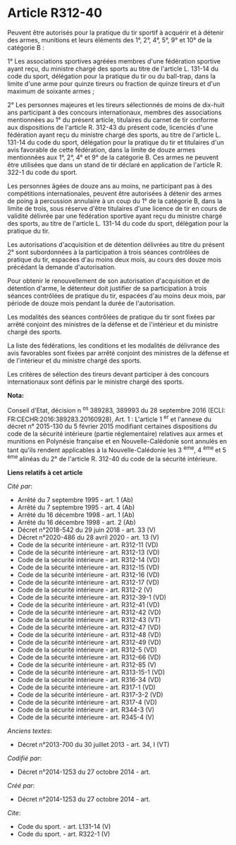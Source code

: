# Article R312-40

Peuvent être autorisés pour la pratique du tir sportif à acquérir et à détenir des armes, munitions et leurs éléments des 1°,
2°, 4°, 5°, 9° et 10° de la catégorie B : 

1° Les associations sportives agréées membres d'une fédération sportive ayant reçu, du ministre chargé des sports au titre de
l'article L. 131-14 du code du sport, délégation pour la pratique du tir ou du ball-trap, dans la limite d'une arme pour
quinze tireurs ou fraction de quinze tireurs et d'un maximum de soixante armes ; 

2° Les personnes majeures et les tireurs sélectionnés de moins de dix-huit ans participant à des concours internationaux,
membres des associations mentionnées au 1° du présent article, titulaires du carnet de tir conforme aux dispositions de
l'article R. 312-43 du présent code, licenciés d'une fédération ayant reçu du ministre chargé des sports, au titre de
l'article L. 131-14 du code du sport, délégation pour la pratique du tir et titulaires d'un avis favorable de cette
fédération, dans la limite de douze armes mentionnées aux 1°, 2°, 4° et 9° de la catégorie B. Ces armes ne peuvent être
utilisées que dans un stand de tir déclaré en application de l'article R. 322-1 du code du sport. 

Les personnes âgées de douze ans au moins, ne participant pas à des compétitions internationales, peuvent être autorisées à
détenir des armes de poing à percussion annulaire à un coup du 1° de la catégorie B, dans la limite de trois, sous réserve
d'être titulaires d'une licence de tir en cours de validité délivrée par une fédération sportive ayant reçu du ministre
chargé des sports, au titre de l'article L. 131-14 du code du sport, délégation pour la pratique du tir. 

Les autorisations d'acquisition et de détention délivrées au titre du présent 2° sont subordonnées à la participation à trois
séances contrôlées de pratique du tir, espacées d'au moins deux mois, au cours des douze mois précédant la demande
d'autorisation. 

Pour obtenir le renouvellement de son autorisation d'acquisition et de détention d'arme, le détenteur doit justifier de sa
participation à trois séances contrôlées de pratique du tir, espacées d'au moins deux mois, par période de douze mois pendant
la durée de l'autorisation. 

Les modalités des séances contrôlées de pratique du tir sont fixées par arrêté conjoint des ministres de la défense et de
l'intérieur et du ministre chargé des sports. 

La liste des fédérations, les conditions et les modalités de délivrance des avis favorables sont fixées par arrêté conjoint
des ministres de la défense et de l'intérieur et du ministre chargé des sports. 

Les critères de sélection des tireurs devant participer à des concours internationaux sont définis par le ministre chargé des
sports.

**Nota:**

Conseil d'Etat, décision n
  <sup>os </sup>389283, 389993 du 28 septembre 2016 (ECLI: FR:CECHR:2016:389283.20160928), Art. 1 : L'article 1
  <sup>er</sup> et l'annexe du décret n° 2015-130 du 5 février 2015 modifiant certaines dispositions du code de la sécurité
intérieure (partie réglementaire) relatives aux armes et munitions en Polynésie française et en Nouvelle-Calédonie sont
annulés en tant qu'ils rendent applicables à la Nouvelle-Calédonie les 3
  <sup>ème</sup>, 4
  <sup>ème </sup>et 5
  <sup>ème </sup>alinéas du 2° de l'article R. 312-40 du code de la sécurité intérieure.

**Liens relatifs à cet article**

_Cité par_:

  - Arrêté du 7 septembre 1995 - art. 1 (Ab)
  - Arrêté du 7 septembre 1995 - art. 4 (Ab)
  - Arrêté du 16 décembre 1998 - art. 1 (Ab)
  - Arrêté du 16 décembre 1998 - art. 2 (Ab)
  - Décret n°2018-542 du 29 juin 2018 - art. 33 (V)
  - Décret n°2020-486 du 28 avril 2020 - art. 13 (V)
  - Code de la sécurité intérieure - art. R312-11 (VD)
  - Code de la sécurité intérieure - art. R312-13 (VD)
  - Code de la sécurité intérieure - art. R312-14 (VD)
  - Code de la sécurité intérieure - art. R312-15 (VD)
  - Code de la sécurité intérieure - art. R312-16 (VD)
  - Code de la sécurité intérieure - art. R312-17 (VD)
  - Code de la sécurité intérieure - art. R312-2 (V)
  - Code de la sécurité intérieure - art. R312-39-1 (VD)
  - Code de la sécurité intérieure - art. R312-41 (VD)
  - Code de la sécurité intérieure - art. R312-42 (VD)
  - Code de la sécurité intérieure - art. R312-43 (VT)
  - Code de la sécurité intérieure - art. R312-47 (VD)
  - Code de la sécurité intérieure - art. R312-48 (VD)
  - Code de la sécurité intérieure - art. R312-49 (VD)
  - Code de la sécurité intérieure - art. R312-5 (VD)
  - Code de la sécurité intérieure - art. R312-66 (VD)
  - Code de la sécurité intérieure - art. R312-85 (V)
  - Code de la sécurité intérieure - art. R313-15-1 (VD)
  - Code de la sécurité intérieure - art. R316-34 (VD)
  - Code de la sécurité intérieure - art. R317-1 (VD)
  - Code de la sécurité intérieure - art. R317-3-2 (VD)
  - Code de la sécurité intérieure - art. R317-4 (VD)
  - Code de la sécurité intérieure - art. R344-3 (V)
  - Code de la sécurité intérieure - art. R345-4 (V)

_Anciens textes_:

  - Décret n°2013-700 du 30 juillet 2013 - art. 34, I (VT)

_Codifié par_:

  - Décret n°2014-1253 du 27 octobre 2014 - art.

_Créé par_:

  - Décret n°2014-1253 du 27 octobre 2014 - art.

_Cite_:

  - Code du sport. - art. L131-14 (V)
  - Code du sport. - art. R322-1 (V)
